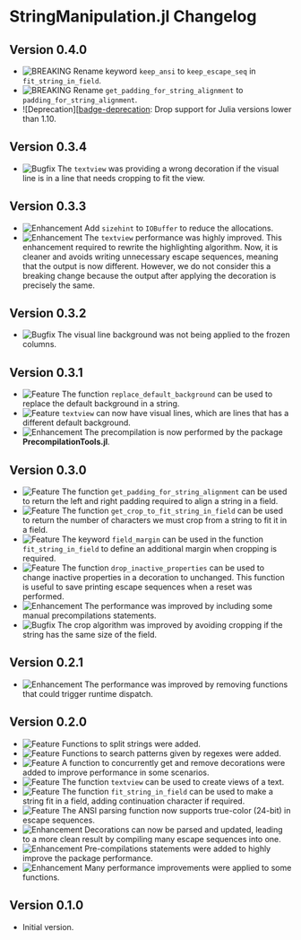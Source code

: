 StringManipulation.jl Changelog
===============================

Version 0.4.0
-------------

- ![BREAKING][badge-breaking] Rename keyword `keep_ansi` to `keep_escape_seq` in
  `fit_string_in_field`.
- ![BREAKING][badge-breaking] Rename `get_padding_for_string_alignment` to
  `padding_for_string_alignment`.
- ![Deprecation][[badge-deprecation]: Drop support for Julia versions lower than 1.10.

Version 0.3.4
-------------

- ![Bugfix][badge-bugfix] The `textview` was providing a wrong decoration if the visual line
  is in a line that needs cropping to fit the view.

Version 0.3.3
-------------

- ![Enhancement][badge-enhancement] Add `sizehint` to `IOBuffer` to reduce the allocations.
- ![Enhancement][badge-enhancement] The `textview` performance was highly improved. This
  enhancement required to rewrite the highlighting algorithm. Now, it is cleaner and avoids
  writing unnecessary escape sequences, meaning that the output is now different. However,
  we do not consider this a breaking change because the output after applying the decoration
  is precisely the same.

Version 0.3.2
-------------

- ![Bugfix][badge-bugfix] The visual line background was not being applied to the frozen
  columns.

Version 0.3.1
-------------

- ![Feature][badge-feature] The function `replace_default_background` can be used to replace
  the default background in a string.
- ![Feature][badge-feature] `textview` can now have visual lines, which are lines that has a
  different default background.
- ![Enhancement][badge-enhancement] The precompilation is now performed by the package
  **PrecompilationTools.jl**.

Version 0.3.0
-------------

- ![Feature][badge-feature] The function `get_padding_for_string_alignment` can be used to
  return the left and right padding required to align a string in a field.
- ![Feature][badge-feature] The function `get_crop_to_fit_string_in_field` can be used to
  return the number of characters we must crop from a string to fit it in a field.
- ![Feature][badge-feature] The keyword `field_margin` can be used in the function
  `fit_string_in_field` to define an additional margin when cropping is required.
- ![Feature][badge-feature] The function `drop_inactive_properties` can be used to change
  inactive properties in a decoration to unchanged. This function is useful to save printing
  escape sequences when a reset was performed.
- ![Enhancement][badge-enhancement] The performance was improved by including some manual
  precompilations statements.
- ![Bugfix][badge-bugfix] The crop algorithm was improved by avoiding cropping if the string
  has the same size of the field.

Version 0.2.1
-------------

- ![Enhancement][badge-enhancement] The performance was improved by removing functions that
  could trigger runtime dispatch.

Version 0.2.0
-------------

- ![Feature][badge-feature] Functions to split strings were added.
- ![Feature][badge-feature] Functions to search patterns given by regexes were added.
- ![Feature][badge-feature] A function to concurrently get and remove decorations were added
  to improve performance in some scenarios.
- ![Feature][badge-feature] The function `textview` can be used to create views of a text.
- ![Feature][badge-feature] The function `fit_string_in_field` can be used to make a string
  fit in a field, adding continuation character if required.
- ![Feature][badge-feature] The ANSI parsing function now supports true-color (24-bit) in
  escape sequences.
- ![Enhancement][badge-enhancement] Decorations can now be parsed and updated, leading to a
  more clean result by compiling many escape sequences into one.
- ![Enhancement][badge-enhancement] Pre-compilations statements were added to highly improve
  the package performance.
- ![Enhancement][badge-enhancement] Many performance improvements were applied to some
  functions.

Version 0.1.0
-------------

- Initial version.

[badge-breaking]: https://img.shields.io/badge/BREAKING-red.svg
[badge-deprecation]: https://img.shields.io/badge/Deprecation-orange.svg
[badge-feature]: https://img.shields.io/badge/Feature-green.svg
[badge-enhancement]: https://img.shields.io/badge/Enhancement-blue.svg
[badge-bugfix]: https://img.shields.io/badge/Bugfix-purple.svg
[badge-info]: https://img.shields.io/badge/Info-gray.svg
